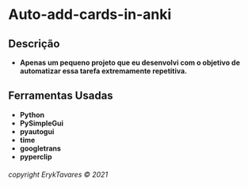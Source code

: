 # Auto-add-cards-in-anki

## Descrição
* **Apenas um pequeno projeto que eu desenvolvi com o objetivo de automatizar essa tarefa extremamente repetitiva.**


## Ferramentas Usadas

* **Python**
* **PySimpleGui**
* **pyautogui**
* **time**
* **googletrans**
* **pyperclip**


###### copyright ErykTavares © 2021
